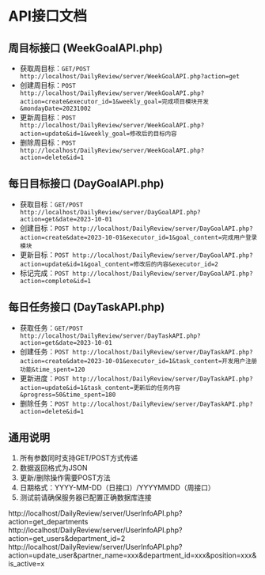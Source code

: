 # API接口文档

## 周目标接口 (WeekGoalAPI.php)
- 获取周目标：`GET/POST http://localhost/DailyReview/server/WeekGoalAPI.php?action=get`
- 创建周目标：`POST http://localhost/DailyReview/server/WeekGoalAPI.php?action=create&executor_id=1&weekly_goal=完成项目模块开发&mondayDate=20231002`
- 更新周目标：`POST http://localhost/DailyReview/server/WeekGoalAPI.php?action=update&id=1&weekly_goal=修改后的目标内容`
- 删除周目标：`POST http://localhost/DailyReview/server/WeekGoalAPI.php?action=delete&id=1`

## 每日目标接口 (DayGoalAPI.php)
- 获取目标：`GET/POST http://localhost/DailyReview/server/DayGoalAPI.php?action=get&date=2023-10-01`
- 创建目标：`POST http://localhost/DailyReview/server/DayGoalAPI.php?action=create&date=2023-10-01&executor_id=1&goal_content=完成用户登录模块`
- 更新目标：`POST http://localhost/DailyReview/server/DayGoalAPI.php?action=update&id=1&goal_content=修改后的内容&executor_id=2`
- 标记完成：`POST http://localhost/DailyReview/server/DayGoalAPI.php?action=complete&id=1`

## 每日任务接口 (DayTaskAPI.php)
- 获取任务：`GET/POST http://localhost/DailyReview/server/DayTaskAPI.php?action=get&date=2023-10-01`
- 创建任务：`POST http://localhost/DailyReview/server/DayTaskAPI.php?action=create&date=2023-10-01&executor_id=1&task_content=开发用户注册功能&time_spent=120`
- 更新进度：`POST http://localhost/DailyReview/server/DayTaskAPI.php?action=update&id=1&task_content=更新后的任务内容&progress=50&time_spent=180`
- 删除任务：`POST http://localhost/DailyReview/server/DayTaskAPI.php?action=delete&id=1`

## 通用说明
1. 所有参数同时支持GET/POST方式传递
2. 数据返回格式为JSON
3. 更新/删除操作需要POST方法
4. 日期格式：YYYY-MM-DD（日接口）/YYYYMMDD（周接口）
5. 测试前请确保服务器已配置正确数据库连接



http://localhost/DailyReview/server/UserInfoAPI.php?action=get_departments
http://localhost/DailyReview/server/UserInfoAPI.php?action=get_users&department_id=2
http://localhost/DailyReview/server/UserInfoAPI.php?action=update_user&partner_name=xxx&department_id=xxx&position=xxx&is_active=x